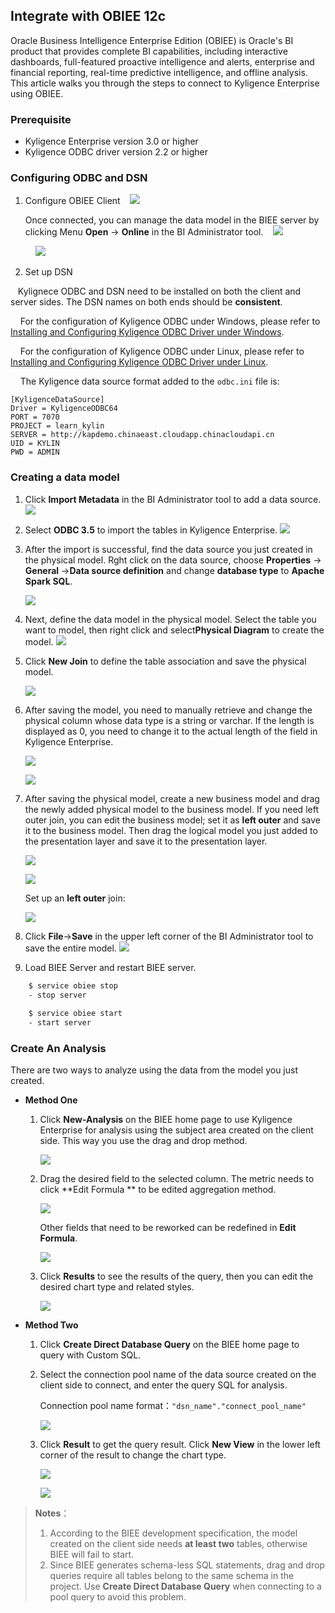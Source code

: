 ## Integrate with OBIEE 12c

Oracle Business Intelligence Enterprise Edition (OBIEE) is Oracle's BI product that provides complete BI capabilities, including interactive dashboards, full-featured proactive intelligence and alerts, enterprise and financial reporting, real-time predictive intelligence, and offline analysis. This article walks you through the steps to connect to Kyligence Enterprise using OBIEE.

### Prerequisite
- Kyligence Enterprise version 3.0 or higher 
- Kyligence ODBC driver version 2.2 or higher 

### Configuring ODBC and DSN

1. Configure OBIEE Client    ![](../../images/OBIEE12/01.png)

   Once connected, you can manage the data model in the BIEE server by clicking Menu **Open** -> **Online** in the BI Administrator tool.    ![](../../images/OBIEE12/02.png)

       ![](../../images/OBIEE12/03.png)

2. Set up DSN

   Kylignece ODBC and DSN need to be installed on both the client and server sides. The DSN names on both ends should be **consistent**.

    For the configuration of Kyligence ODBC under Windows, please refer to [Installing and Configuring Kyligence ODBC Driver under Windows](../../driver/odbc/win_odbc.en.md).

    For the configuration of Kyligence ODBC under Linux, please refer to [Installing and Configuring Kyligence ODBC Driver under Linux](https://docs.oracle.com/middleware/12212/biee/BIEMG/GUID-CCDD9782-BC2A-497A-8ED0-AECA2ECFB3AE.htm#config_native_dbs).

    The Kyligence data source format added to the `odbc.ini` file is:

   ```
   [KyligenceDataSource]
   Driver = KyligenceODBC64
   PORT = 7070
   PROJECT = learn_kylin
   SERVER = http://kapdemo.chinaeast.cloudapp.chinacloudapi.cn   
   UID = KYLIN  
   PWD = ADMIN
   ```

### Creating a data model

1. Click **Import Metadata** in the BI Administrator tool to add a data source.
    ![](../../images/OBIEE12/04.png)

2. Select **ODBC 3.5** to import the tables in Kyligence Enterprise.
    ![](../../images/OBIEE12/ODBC35.png)

3. After the import is successful, find the data source you just created in the physical model. Rght click on the data source, choose **Properties** -> **General** ->**Data source definition** and change **database type** to **Apache Spark SQL**.

   ![](../../images/OBIEE12/database_type.png)

4. Next, define the data model in the physical model. Select the table you want to model, then right click and select**Physical Diagram** to create the model.
   ![](../../images/OBIEE12/06.png)

5. Click **New Join** to define the table association and save the physical model.

   ![](../../images/OBIEE12/07.png)

6. After saving the model, you need to manually retrieve and change the physical column whose data type is a string or varchar. If the length is displayed as 0, you need to change it to the actual length of the field in Kyligence Enterprise.

    ![](../../images/OBIEE12/08.png)

    ![](../../images/OBIEE12/09.png)

7. After saving the physical model, create a new business model and drag the newly added physical model to the business model. If you need left outer join, you can edit the business model; set it as **left outer** and save it to the business model. Then drag the logical model you just added to the presentation layer and save it to the presentation layer.

   ![](../../images/OBIEE12/10.png)

   ![](../../images/OBIEE12/11.png)

   Set up an **left outer** join:

   ![](../../images/OBIEE12/12.png)

8. Click **File**->**Save** in the upper left corner of the BI Administrator tool to save the entire model.
   ![](../../images/OBIEE12/13.png)

9. Load BIEE Server and restart BIEE server.

```sh
    $ service obiee stop
    - stop server
    
    $ service obiee start
    - start server
```

### Create An Analysis

There are two ways to analyze using the data from the model you just created.

- **Method One**

  1. Click **New-Analysis** on the BIEE home page to use Kyligence Enterprise for analysis using the subject area created on the client side. This way you use the drag and drop method.

     ![](../../images/OBIEE12/14.png)

  2. Drag the desired field to the selected column. The metric needs to click **Edit Formula ** to be edited aggregation method.

     ![](../../images/OBIEE12/15.png)

     Other fields that need to be reworked can be redefined in **Edit Formula**.

      ![](../../images/OBIEE12/16.png)

  3. Click **Results** to see the results of the query, then you can edit the desired chart type and related styles.

      ![](../../images/OBIEE12/17.png)


- **Method Two**

  1. Click **Create Direct Database Query** on the BIEE home page to query with Custom SQL.

  2. Select the connection pool name of the data source created on the client side to connect, and enter the query SQL for analysis.

     Connection pool name format：`"dsn_name"."connect_pool_name"`

     ![](../../images/OBIEE12/18.png)

  3. Click **Result** to get the query result. Click **New View** in the lower left corner of the result to change the chart type.

     ![](../../images/OBIEE12/19.png)

     ![](../../images/OBIEE12/20.png)

> **Notes**：
> 1. According to the BIEE development specification, the model created on the client side needs **at least two** tables, otherwise BIEE will fail to start.
> 2. Since BIEE generates schema-less SQL statements, drag and drop queries require all tables belong to the same schema in the project. Use **Create Direct Database Query** when connecting to a pool query to avoid this problem.
